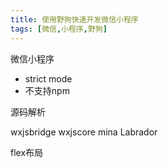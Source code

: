 ```yaml
---
title: 使用野狗快速开发微信小程序
tags: [微信,小程序,野狗]
---
```


微信小程序
* strict mode
* 不支持npm


源码解析

wxjsbridge
wxjscore
mina
Labrador

flex布局

